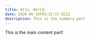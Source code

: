 ```yaml
---
title: Allo, World.
date: 2020-06-16T05:22:57.821Z
description: This is the summary part
---
```

This is the main content part!